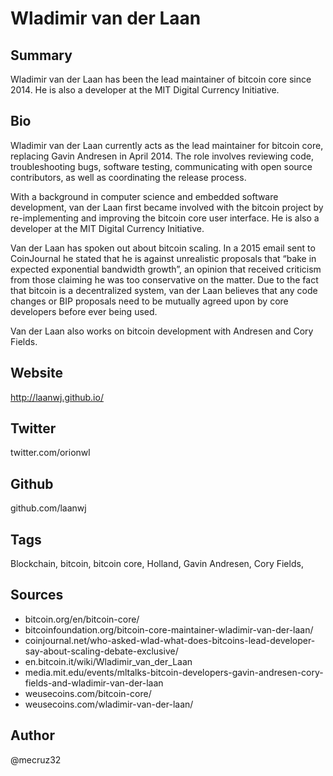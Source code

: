 # Wladimir van der Laan

## Summary
Wladimir van der Laan has been the lead maintainer of bitcoin core since 2014. He is also a developer at the MIT Digital Currency Initiative. 

## Bio
Wladimir van der Laan currently acts as the lead maintainer for bitcoin core, replacing Gavin Andresen in April 2014. The role involves reviewing code, troubleshooting bugs, software testing, communicating with open source contributors, as well as coordinating the release process. 

With a background in computer science and embedded software development, van der Laan first became involved with the bitcoin project by re-implementing and improving the bitcoin core user interface. He is also a developer at the MIT Digital Currency Initiative. 

Van der Laan has spoken out about bitcoin scaling. In a 2015 email sent to CoinJournal he stated that he is against unrealistic proposals that “bake in expected exponential bandwidth growth”, an opinion that received criticism from those claiming he was too conservative on the matter.  Due to the fact that bitcoin is a decentralized system, van der Laan believes that any code changes or BIP proposals need to be mutually agreed upon by core developers before ever being used.

Van der Laan also works on bitcoin development with Andresen and Cory Fields.

## Website
http://laanwj.github.io/

## Twitter
twitter.com/orionwl

## Github
github.com/laanwj

## Tags
Blockchain, bitcoin, bitcoin core, Holland, Gavin Andresen, Cory Fields, 

## Sources
- bitcoin.org/en/bitcoin-core/
- bitcoinfoundation.org/bitcoin-core-maintainer-wladimir-van-der-laan/
- coinjournal.net/who-asked-wlad-what-does-bitcoins-lead-developer-say-about-scaling-debate-exclusive/
- en.bitcoin.it/wiki/Wladimir_van_der_Laan
- media.mit.edu/events/mltalks-bitcoin-developers-gavin-andresen-cory-fields-and-wladimir-van-der-laan
- weusecoins.com/bitcoin-core/
- weusecoins.com/wladimir-van-der-laan/

## Author
@mecruz32
